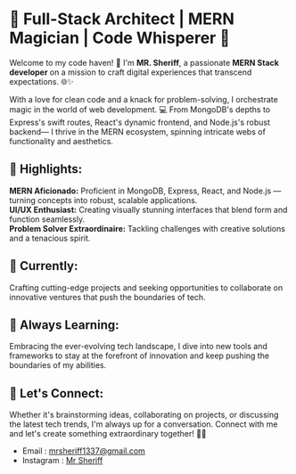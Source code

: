 # 🚀 Full-Stack Architect | MERN Magician | Code Whisperer 🌟

Welcome to my code haven! 👋 I'm **MR. Sheriff**, a passionate **MERN Stack developer** on a mission to craft digital experiences that transcend expectations. 🌐✨

With a love for clean code and a knack for problem-solving, I orchestrate magic in the world of web development. 💻 From MongoDB's depths to Express's swift routes, React's dynamic frontend, and Node.js's robust backend— I thrive in the MERN ecosystem, spinning intricate webs of functionality and aesthetics.

## 🌟 Highlights:

**MERN Aficionado:** Proficient in MongoDB, Express, React, and Node.js — turning concepts into robust, scalable applications. </br>
**UI/UX Enthusiast:** Creating visually stunning interfaces that blend form and function seamlessly. </br>
**Problem Solver Extraordinaire:** Tackling challenges with creative solutions and a tenacious spirit. </br>

## 🔭 Currently: 
Crafting cutting-edge projects and seeking opportunities to collaborate on innovative ventures that push the boundaries of tech.

## 🌱 Always Learning: 
Embracing the ever-evolving tech landscape, I dive into new tools and frameworks to stay at the forefront of innovation and keep pushing the boundaries of my abilities.

## 🤝 Let's Connect: 
Whether it's brainstorming ideas, collaborating on projects, or discussing the latest tech trends, I'm always up for a conversation. Connect with me and let's create something extraordinary together! 🌟✨
* Email : mrsheriff1337@gmail.com
* Instagram : [Mr Sheriff](https://www.instagram.com/mrsheriff1337) 
